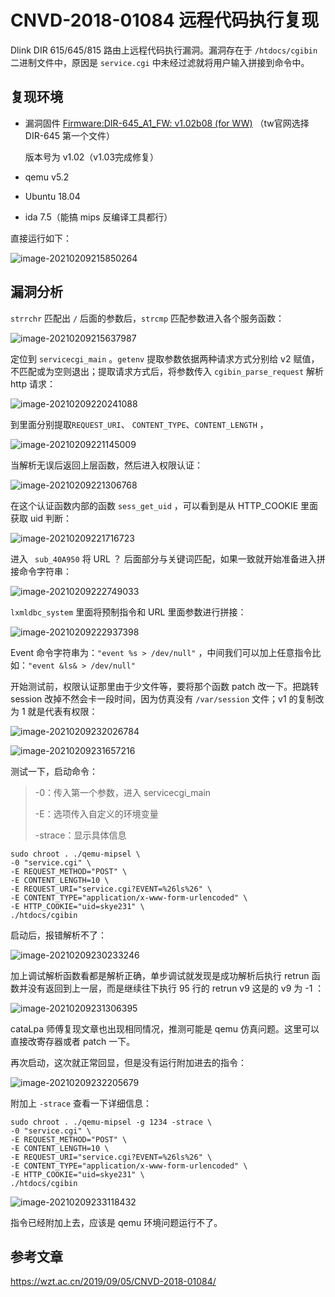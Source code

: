# CNVD-2018-01084 远程代码执行复现

Dlink DIR 615/645/815 路由上远程代码执行漏洞。漏洞存在于 ``/htdocs/cgibin`` 二进制文件中，原因是 `service.cgi` 中未经过滤就将用户输入拼接到命令中。

## 复现环境

* 漏洞固件 [Firmware:DIR-645_A1_FW: v1.02b08 (for WW)](https://tsd.dlink.com.tw/ddgo) （tw官网选择 DIR-645 第一个文件）

  版本号为 v1.02（v1.03完成修复）

* qemu v5.2

* Ubuntu 18.04

* ida 7.5（能搞 mips 反编译工具都行）

直接运行如下：

![image-20210209215850264](https://gitee.com/mrskye/Picbed/raw/master/img/20210209215850.png)

## 漏洞分析

`strrchr` 匹配出 `/` 后面的参数后，`strcmp` 匹配参数进入各个服务函数：

![image-20210209215637987](https://gitee.com/mrskye/Picbed/raw/master/img/20210209215638.png)

定位到 `servicecgi_main` 。`getenv` 提取参数依据两种请求方式分别给 v2 赋值，不匹配或为空则退出；提取请求方式后，将参数传入 `cgibin_parse_request` 解析 http 请求：

![image-20210209220241088](https://gitee.com/mrskye/Picbed/raw/master/img/20210209220241.png)

到里面分别提取`REQUEST_URI`、 `CONTENT_TYPE`、`CONTENT_LENGTH`  ，

![image-20210209221145009](https://gitee.com/mrskye/Picbed/raw/master/img/20210209221145.png)

当解析无误后返回上层函数，然后进入权限认证：

![image-20210209221306768](https://gitee.com/mrskye/Picbed/raw/master/img/20210209221306.png)

在这个认证函数内部的函数 `sess_get_uid` ，可以看到是从 HTTP_COOKIE 里面获取 uid 判断：

![image-20210209221716723](https://gitee.com/mrskye/Picbed/raw/master/img/20210209221716.png)

进入 ` sub_40A950` 将 URL ？ 后面部分与关键词匹配，如果一致就开始准备进入拼接命令字符串：

![image-20210209222749033](https://gitee.com/mrskye/Picbed/raw/master/img/20210209222749.png)

`lxmldbc_system` 里面将预制指令和 URL 里面参数进行拼接：

![image-20210209222937398](https://gitee.com/mrskye/Picbed/raw/master/img/20210209222937.png)

Event 命令字符串为：``"event %s > /dev/null"`` ，中间我们可以加上任意指令比如：``"event &ls& > /dev/null"``

开始测试前，权限认证那里由于少文件等，要将那个函数 patch 改一下。把跳转 session 改掉不然会卡一段时间，因为仿真没有 `/var/session` 文件；v1 的复制改为 1 就是代表有权限：

![image-20210209232026784](https://gitee.com/mrskye/Picbed/raw/master/img/20210209232026.png)

![image-20210209231657216](https://gitee.com/mrskye/Picbed/raw/master/img/20210209231657.png)

测试一下，启动命令：

> -0：传入第一个参数，进入 servicecgi_main
>
> -E：选项传入自定义的环境变量
>
> -strace：显示具体信息

```shell
sudo chroot . ./qemu-mipsel \
-0 "service.cgi" \
-E REQUEST_METHOD="POST" \
-E CONTENT_LENGTH=10 \
-E REQUEST_URI="service.cgi?EVENT=%26ls%26" \
-E CONTENT_TYPE="application/x-www-form-urlencoded" \
-E HTTP_COOKIE="uid=skye231" \
./htdocs/cgibin 
```

启动后，报错解析不了：

![image-20210209230233246](https://gitee.com/mrskye/Picbed/raw/master/img/20210209230233.png)

加上调试解析函数看都是解析正确，单步调试就发现是成功解析后执行 retrun 函数并没有返回到上一层，而是继续往下执行 95 行的 retrun v9 这是的 v9 为 -1 ：

![image-20210209231306395](https://gitee.com/mrskye/Picbed/raw/master/img/20210209231306.png)

cataLpa 师傅复现文章也出现相同情况，推测可能是 qemu 仿真问题。这里可以直接改寄存器或者 patch 一下。

再次启动，这次就正常回显，但是没有运行附加进去的指令：

![image-20210209232205679](https://gitee.com/mrskye/Picbed/raw/master/img/20210209232205.png)

附加上 `-strace` 查看一下详细信息：

```shell
sudo chroot . ./qemu-mipsel -g 1234 -strace \
-0 "service.cgi" \
-E REQUEST_METHOD="POST" \
-E CONTENT_LENGTH=10 \
-E REQUEST_URI="service.cgi?EVENT=%26ls%26" \
-E CONTENT_TYPE="application/x-www-form-urlencoded" \
-E HTTP_COOKIE="uid=skye231" \
./htdocs/cgibin 
```

![image-20210209233118432](https://gitee.com/mrskye/Picbed/raw/master/img/20210209233118.png)

指令已经附加上去，应该是 qemu 环境问题运行不了。

## 参考文章

https://wzt.ac.cn/2019/09/05/CNVD-2018-01084/


